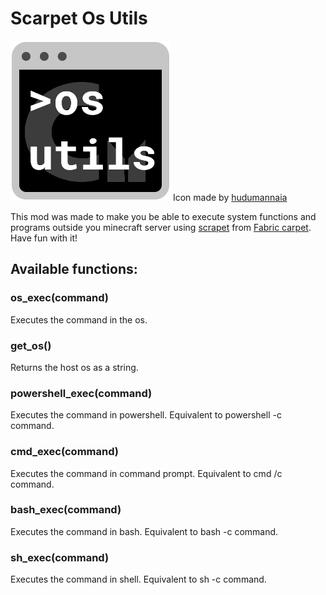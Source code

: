 # Scarpet Os Utils 
![Icon](/src/main/resources/assets/scarpet-os-utils/icon.png) Icon made by [hudumannaia](https://github.com/Hudumannaia)

This mod was made to make you be able to execute system functions and programs outside you minecraft server using [scrapet](https://github.com/gnembon/scarpet) from [Fabric carpet](https://github.com/gnembon/fabric-carpet). Have fun with it!

## Available functions:
### os_exec(command) 
Executes the command in the os.
### get_os()
Returns the host os as a string.
### powershell_exec(command) 
Executes the command in powershell. Equivalent to powershell -c command.
### cmd_exec(command) 
Executes the command in command prompt. Equivalent to cmd /c command.
### bash_exec(command) 
Executes the command in bash. Equivalent to bash -c command.
### sh_exec(command) 
Executes the command in shell. Equivalent to sh -c command.
